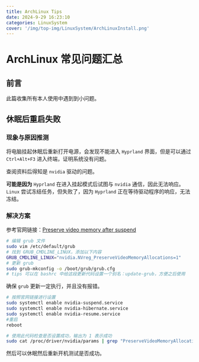 ```yaml
---
title: ArchLinux Tips
date: 2024-9-29 16:23:10
categories: LinuxSystem
cover: '/img/top-img/LinuxSystem/ArchLinuxInstall.png'
---
```


# ArchLinux 常见问题汇总

## 前言

此篇收集所有本人使用中遇到到小问题。

## 休眠后重启失败

### 现象与原因推测

将电脑挂起休眠后重新打开电源，会发现不能进入 `Hyprland` 界面，但是可以通过 `Ctrl+Alt+F3` 进入终端，证明系统没有问题。

查阅资料后得知是 `nvidia` 驱动的问题。

**可能是因为** `Hyprland` 在进入挂起模式后试图与 `nvidia` 通信，因此无法响应。`Linux` 尝试冻结任务，但失败了，因为 `Hyprland` 正在等待驱动程序的响应，无法冻结。

### 解决方案

参考官网链接：[Preserve video memory after suspend](https://wiki.archlinux.org/title/NVIDIA/Tips_and_tricks#Preserve_video_memory_after_suspend)

```bash
# 编辑 grub 文件
sudo vim /etc/default/grub
# 找到 GRUB_CMDLINE_LINUX，添加以下内容
GRUB_CMDLINE_LINUX="nvidia.NVreg_PreserveVideoMemoryAllocations=1"
# 更新 grub
sudo grub-mkconfig -o /boot/grub/grub.cfg
# tips 可以在 bashrc 中给这段更新代码设置一个别名：update-grub，方便之后使用
```

确保 `grub` 更新一定执行，并且没有报错。

```bash
# 按照官网链接进行设置
sudo systemctl enable nvidia-suspend.service
sudo systemctl enable nvidia-hibernate.service
sudo systemctl enable nvidia-resume.service
#重启
reboot
```

```bash
# 使用此代码检查是否设置成功，输出为 1 表示成功
sudo cat /proc/driver/nvidia/params | grep "PreserveVideoMemoryAllocations"
```

然后可以休眠然后重新开机测试是否成功。